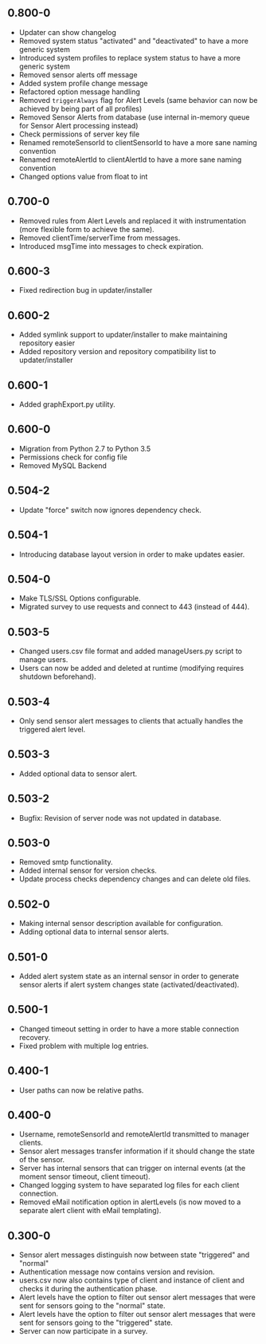 ## 0.800-0

* Updater can show changelog
* Removed system status "activated" and "deactivated" to have a more generic system
* Introduced system profiles to replace system status to have a more generic system
* Removed sensor alerts off message
* Added system profile change message
* Refactored option message handling
* Removed `triggerAlways` flag for Alert Levels (same behavior can now be achieved by being part of all profiles)
* Removed Sensor Alerts from database (use internal in-memory queue for Sensor Alert processing instead)
* Check permissions of server key file
* Renamed remoteSensorId to clientSensorId to have a more sane naming convention
* Renamed remoteAlertId to clientAlertId to have a more sane naming convention
* Changed options value from float to int

## 0.700-0

* Removed rules from Alert Levels and replaced it with instrumentation (more flexible form to achieve the same).
* Removed clientTime/serverTime from messages.
* Introduced msgTime into messages to check expiration.

## 0.600-3

* Fixed redirection bug in updater/installer

## 0.600-2

* Added symlink support to updater/installer to make maintaining repository easier
* Added repository version and repository compatibility list to updater/installer 

## 0.600-1

* Added graphExport.py utility.

## 0.600-0

* Migration from Python 2.7 to Python 3.5
* Permissions check for config file
* Removed MySQL Backend

## 0.504-2

* Update "force" switch now ignores dependency check.

## 0.504-1

* Introducing database layout version in order to make updates easier.

## 0.504-0

* Make TLS/SSL Options configurable.
* Migrated survey to use requests and connect to 443 (instead of 444).

## 0.503-5

* Changed users.csv file format and added manageUsers.py script to manage users.
* Users can now be added and deleted at runtime (modifying requires shutdown beforehand).

## 0.503-4

* Only send sensor alert messages to clients that actually handles the triggered alert level.

## 0.503-3

* Added optional data to sensor alert.

## 0.503-2

* Bugfix: Revision of server node was not updated in database.

## 0.503-0

* Removed smtp functionality.
* Added internal sensor for version checks.
* Update process checks dependency changes and can delete old files.

## 0.502-0

* Making internal sensor description available for configuration.
* Adding optional data to internal sensor alerts.

## 0.501-0

* Added alert system state as an internal sensor in order to generate sensor alerts if alert system changes state (activated/deactivated).

## 0.500-1

* Changed timeout setting in order to have a more stable connection recovery.
* Fixed problem with multiple log entries.

## 0.400-1

* User paths can now be relative paths.

## 0.400-0

* Username, remoteSensorId and remoteAlertId transmitted to manager clients.
* Sensor alert messages transfer information if it should change the state of the sensor.
* Server has internal sensors that can trigger on internal events (at the moment sensor timeout, client timeout).
* Changed logging system to have separated log files for each client connection.
* Removed eMail notification option in alertLevels (is now moved to a separate alert client with eMail templating).

## 0.300-0

* Sensor alert messages distinguish now between state "triggered" and "normal"
* Authentication message now contains version and revision.
* users.csv now also contains type of client and instance of client and checks it during the authentication phase.
* Alert levels have the option to filter out sensor alert messages that were sent for sensors going to the "normal" state.
* Alert levels have the option to filter out sensor alert messages that were sent for sensors going to the "triggered" state.
* Server can now participate in a survey.
